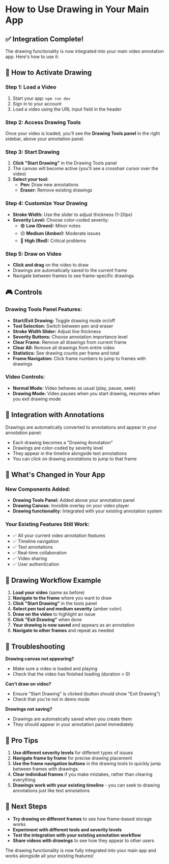 # How to Use Drawing in Your Main App

## ✅ Integration Complete!

The drawing functionality is now integrated into your main video annotation app. Here's how to use it:

## 🎯 How to Activate Drawing

### Step 1: Load a Video

1. Start your app: `npm run dev`
2. Sign in to your account
3. Load a video using the URL input field in the header

### Step 2: Access Drawing Tools

Once your video is loaded, you'll see the **Drawing Tools panel** in the right sidebar, above your annotation panel.

### Step 3: Start Drawing

1. **Click "Start Drawing"** in the Drawing Tools panel
2. The canvas will become active (you'll see a crosshair cursor over the video)
3. **Select your tool:**
   - **Pen:** Draw new annotations
   - **Eraser:** Remove existing drawings

### Step 4: Customize Your Drawing

- **Stroke Width:** Use the slider to adjust thickness (1-20px)
- **Severity Level:** Choose color-coded severity:
  - 🟢 **Low (Green):** Minor notes
  - 🟡 **Medium (Amber):** Moderate issues
  - 🔴 **High (Red):** Critical problems

### Step 5: Draw on Video

- **Click and drag** on the video to draw
- Drawings are automatically saved to the current frame
- Navigate between frames to see frame-specific drawings

## 🎮 Controls

### Drawing Tools Panel Features:

- **Start/Exit Drawing:** Toggle drawing mode on/off
- **Tool Selection:** Switch between pen and eraser
- **Stroke Width Slider:** Adjust line thickness
- **Severity Buttons:** Choose annotation importance level
- **Clear Frame:** Remove all drawings from current frame
- **Clear All:** Remove all drawings from entire video
- **Statistics:** See drawing counts per frame and total
- **Frame Navigation:** Click frame numbers to jump to frames with drawings

### Video Controls:

- **Normal Mode:** Video behaves as usual (play, pause, seek)
- **Drawing Mode:** Video pauses when you start drawing, resumes when you exit drawing mode

## 🔄 Integration with Annotations

Drawings are automatically converted to annotations and appear in your annotation panel:

- Each drawing becomes a "Drawing Annotation"
- Drawings are color-coded by severity level
- They appear in the timeline alongside text annotations
- You can click on drawing annotations to jump to that frame

## 📍 What's Changed in Your App

### New Components Added:

- **Drawing Tools Panel:** Added above your annotation panel
- **Drawing Canvas:** Invisible overlay on your video player
- **Drawing functionality:** Integrated with your existing annotation system

### Your Existing Features Still Work:

- ✅ All your current video annotation features
- ✅ Timeline navigation
- ✅ Text annotations
- ✅ Real-time collaboration
- ✅ Video sharing
- ✅ User authentication

## 🎨 Drawing Workflow Example

1. **Load your video** (same as before)
2. **Navigate to the frame** where you want to draw
3. **Click "Start Drawing"** in the tools panel
4. **Select pen tool and medium severity** (amber color)
5. **Draw on the video** to highlight an issue
6. **Click "Exit Drawing"** when done
7. **Your drawing is now saved** and appears as an annotation
8. **Navigate to other frames** and repeat as needed

## 🔧 Troubleshooting

**Drawing canvas not appearing?**

- Make sure a video is loaded and playing
- Check that the video has finished loading (duration > 0)

**Can't draw on video?**

- Ensure "Start Drawing" is clicked (button should show "Exit Drawing")
- Check that you're not in demo mode

**Drawings not saving?**

- Drawings are automatically saved when you create them
- They should appear in your annotation panel immediately

## 🎯 Pro Tips

1. **Use different severity levels** for different types of issues
2. **Navigate frame by frame** for precise drawing placement
3. **Use the frame navigation buttons** in the drawing tools to quickly jump between frames with drawings
4. **Clear individual frames** if you make mistakes, rather than clearing everything
5. **Drawings work with your existing timeline** - you can seek to drawing annotations just like text annotations

## 🚀 Next Steps

- **Try drawing on different frames** to see how frame-based storage works
- **Experiment with different tools and severity levels**
- **Test the integration with your existing annotation workflow**
- **Share videos with drawings** to see how they appear to other users

The drawing functionality is now fully integrated into your main app and works alongside all your existing features!
